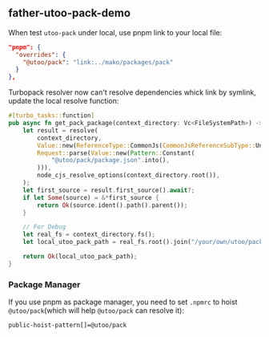 ## father-utoo-pack-demo

When test `utoo-pack` under local, use pnpm link to your local file:

```json
"pnpm": {
  "overrides": {
    "@utoo/pack": "link:../mako/packages/pack"
  }
},
```

Turbopack resolver now can't resolve dependencies whick link by symlink, update the local resolve function:

```rs
#[turbo_tasks::function]
pub async fn get_pack_package(context_directory: Vc<FileSystemPath>) -> Result<Vc<FileSystemPath>> {
    let result = resolve(
        context_directory,
        Value::new(ReferenceType::CommonJs(CommonJsReferenceSubType::Undefined)),
        Request::parse(Value::new(Pattern::Constant(
            "@utoo/pack/package.json".into(),
        ))),
        node_cjs_resolve_options(context_directory.root()),
    );
    let first_source = result.first_source().await?;
    if let Some(source) = &*first_source {
        return Ok(source.ident().path().parent());
    }

    // For Debug
    let real_fs = context_directory.fs();
    let local_utoo_pack_path = real_fs.root().join("/your/own/utoo/pack/path".into());

    return Ok(local_utoo_pack_path);
}
```

### Package Manager

If you use pnpm as package manager, you need to set `.npmrc` to hoist `@utoo/pack`(which will help `@utoo/pack` can resolve it):

```bash
public-hoist-pattern[]=@utoo/pack
```